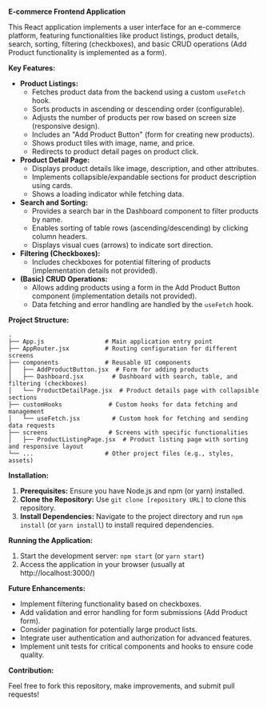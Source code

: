 **E-commerce Frontend Application**

This React application implements a user interface for an e-commerce platform, featuring functionalities like product listings, product details, search, sorting, filtering (checkboxes), and basic CRUD operations (Add Product functionality is implemented as a form).

**Key Features:**

- **Product Listings:**
   - Fetches product data from the backend using a custom `useFetch` hook.
   - Sorts products in ascending or descending order (configurable).
   - Adjusts the number of products per row based on screen size (responsive design).
   - Includes an "Add Product Button" (form for creating new products).
   - Shows product tiles with image, name, and price.
   - Redirects to product detail pages on product click.
- **Product Detail Page:**
   - Displays product details like image, description, and other attributes.
   - Implements collapsible/expandable sections for product description using cards.
   - Shows a loading indicator while fetching data.
- **Search and Sorting:**
   - Provides a search bar in the Dashboard component to filter products by name.
   - Enables sorting of table rows (ascending/descending) by clicking column headers.
   - Displays visual cues (arrows) to indicate sort direction.
- **Filtering (Checkboxes):**
   - Includes checkboxes for potential filtering of products (implementation details not provided).
- **(Basic) CRUD Operations:**
   - Allows adding products using a form in the Add Product Button component (implementation details not provided).
   - Data fetching and error handling are handled by the `useFetch` hook.

**Project Structure:**

```
.
├── App.js                 # Main application entry point
├── AppRouter.jsx          # Routing configuration for different screens
├── components             # Reusable UI components
│   ├── AddProductButton.jsx  # Form for adding products
│   ├── Dashboard.jsx        # Dashboard with search, table, and filtering (checkboxes)
│   └── ProductDetailPage.jsx  # Product details page with collapsible sections
├── customHooks             # Custom hooks for data fetching and management
│   └── useFetch.jsx         # Custom hook for fetching and sending data requests
├── screens                 # Screens with specific functionalities
│   ├── ProductListingPage.jsx  # Product listing page with sorting and responsive layout
└── ...                    # Other project files (e.g., styles, assets)
```

**Installation:**

1. **Prerequisites:** Ensure you have Node.js and npm (or yarn) installed.
2. **Clone the Repository:** Use `git clone [repository URL]` to clone this repository.
3. **Install Dependencies:** Navigate to the project directory and run `npm install` (or `yarn install`) to install required dependencies.

**Running the Application:**

1. Start the development server: `npm start` (or `yarn start`)
2. Access the application in your browser (usually at http://localhost:3000/)

**Future Enhancements:**

- Implement filtering functionality based on checkboxes.
- Add validation and error handling for form submissions (Add Product form).
- Consider pagination for potentially large product lists.
- Integrate user authentication and authorization for advanced features.
- Implement unit tests for critical components and hooks to ensure code quality.

**Contribution:**

Feel free to fork this repository, make improvements, and submit pull requests!
